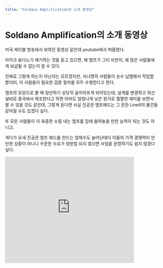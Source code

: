```yaml
---
title: "Soldano Amplification의 소개 동영상"
---
```

# Soldano Amplification의 소개 동영상

미국 케이블 방송에서 보여진 동영상 같은데 youtube에서 퍼올렸다.

마이크 솔다노가 얘기하는 것을 듣고 있으면, 왜 앰프가 그리 비싼지, 왜 많은 사람들에게 보급될 수 없는지 알 수 있다.

진짜로 그렇게 하는지 아닌지는 모르겠지만, 서너명의 사람들이 손수 납땜해서 작업할 뿐더러, 이 사람들이 필요한 검증 절차를 모두 수행한다고 한다.

앰프의 모양으로 볼 때 양산하기 상당히 골치아프게 되어있는데, 설계를 변경하고 최신설비로 중국에서 제조한다고 하면 아마도 엄청나게 낮은 원가로 짭짤한 재미를 보면서 팔 수 있을 것도 같은데, 그렇게 된다면 사실 진공관 앰프헤드는 그 흔한 Line6의 물건들 같아질 수도 있겠다 싶다.

또 모든 사람들이 이 육중한 소릴 내는 앰프를 집에 들여놓을 만한 능력이 되는 것도 아니고.

게다가 요새 진공관 앰프 헤드를 만드는 업체수도 늘어난데다 이들의 가격 경쟁력이 만만한 상황이 아니니 꾸준한 수요가 뒷받침 되지 않으면 사업을 운영하기도 쉽지 않겠다 싶다.





<iframe src="https://www.youtube.com/embed/Oz1Z16JIaaM" width="425" height="350" frameborder="" allowfullscreen></iframe>



